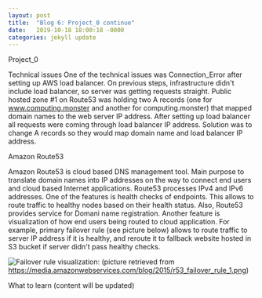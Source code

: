 ```yaml
---
layout: post
title:  "Blog 6: Project_0 continue"
date:   2019-10-18 18:00:18 -0000
categories: jekyll update
---
```

Project_0

Technical issues
One of the technical issues was Connection_Error after setting up AWS load balancer. On previous steps, infrastructure didn't include load balancer, so server was getting requests straight. Public hosted zone #1 on Route53 was holding two A records (one for www.computing.monster and another for computing.monster) that mapped domain names to the web server IP address. After setting up load balancer all requests were coming through load balancer IP address. Solution was to change A records so they would map domain name and load balancer IP address.    

Amazon Route53

Amazon Route53 is cloud based DNS management tool. Main purpose to translate domain names into IP addresses on the way to connect end users and cloud based Internet applications. Route53 processes IPv4 and IPv6 addresses. One of the features is health checks of endpoints. This allows to route traffic to healthy nodes based on their health status. Also, Route53 provides service for Domani name registration. Another feature is visualization of how end users being routed to cloud application.
For example, primary failover rule (see picture below) allows to route traffic to server IP address if it is healthy, and reroute it to fallback website hosted in S3 bucket if server didn't pass healthy checks.

![Failover rule visualization:](_site\assets\IMG_5251.JPG)
(picture retrieved from https://media.amazonwebservices.com/blog/2015/r53_failover_rule_1.png)

What to learn
(content will be updated)





[jekyll-docs]: https://jekyllrb.com/docs/home
[jekyll-gh]:   https://github.com/jekyll/jekyll
[jekyll-talk]: https://talk.jekyllrb.com/
